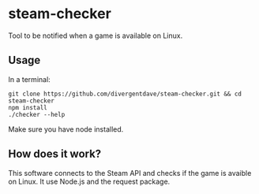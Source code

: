 # steam-checker
Tool to be notified when a game is available on Linux.

## Usage
In a terminal:

```
git clone https://github.com/divergentdave/steam-checker.git && cd steam-checker
npm install
./checker --help
```

Make sure you have node installed.

## How does it work?
This software connects to the Steam API and checks if the game is avaible on Linux.
It use Node.js and the request package.
